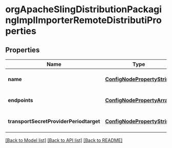 # orgApacheSlingDistributionPackagingImplImporterRemoteDistributiProperties

## Properties
Name | Type | Description | Notes
------------ | ------------- | ------------- | -------------
**name** | [**ConfigNodePropertyString**](ConfigNodePropertyString.md) |  | [optional] [default to null]
**endpoints** | [**ConfigNodePropertyArray**](ConfigNodePropertyArray.md) |  | [optional] [default to null]
**transportSecretProviderPeriodtarget** | [**ConfigNodePropertyString**](ConfigNodePropertyString.md) |  | [optional] [default to null]

[[Back to Model list]](../README.md#documentation-for-models) [[Back to API list]](../README.md#documentation-for-api-endpoints) [[Back to README]](../README.md)


